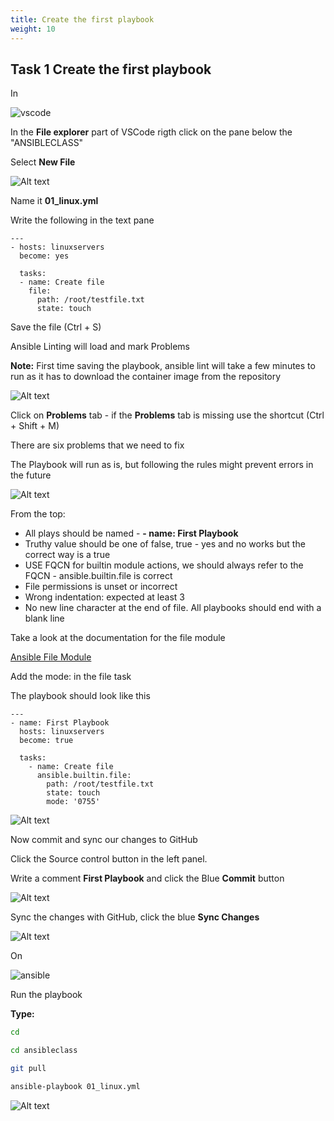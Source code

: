 ```yaml
---
title: Create the first playbook
weight: 10
---
```


## Task 1 Create the first playbook

In

![vscode](/images/student-vscode.png)

In the __File explorer__ part of VSCode rigth click on the pane below the "ANSIBLECLASS"

Select __New File__

![Alt text](images/015_code_newfile.png?raw=true "new file in VSCode")

Name it __01_linux.yml__

Write the following in the text pane

```ansible
---
- hosts: linuxservers
  become: yes

  tasks:
  - name: Create file
    file:
      path: /root/testfile.txt
      state: touch

```

Save the file (Ctrl + S)

Ansible Linting will load and mark Problems

__Note:__ First time saving the playbook, ansible lint will take a few minutes to run as it has to download the container image from the repository

![Alt text](images/016_ansible_lint.png?raw=true "Ansible lint in VSCode")

Click on __Problems__ tab - if the __Problems__ tab is missing use the shortcut (Ctrl + Shift + M)

There are six problems that we need to fix

The Playbook will run as is, but following the rules might prevent errors in the future

![Alt text](images/016_lint_errors.png?raw=true "lint errors")

From the top:

- All plays should be named - __- name: First Playbook__
- Truthy value should be one of false, true - yes and no works but the correct way is a true
- USE FQCN for builtin module actions, we should always refer to the FQCN - ansible.builtin.file is correct
- File permissions is unset or incorrect
- Wrong indentation: expected at least 3
- No new line character at the end of file. All playbooks should end with a blank line

Take a look at the documentation for the file module

[Ansible File Module](https://docs.ansible.com/ansible/latest/collections/ansible/builtin/file_module.html)

Add the mode: in the file task

The playbook should look like this

```ansible
---
- name: First Playbook
  hosts: linuxservers
  become: true

  tasks:
    - name: Create file
      ansible.builtin.file:
        path: /root/testfile.txt
        state: touch
        mode: '0755'

```

![Alt text](images/016_code_playbook_fixed.png?raw=true "playbook in VSCode fixed")

Now commit and sync our changes to GitHub

Click the Source control button in the left panel.

Write a comment __First Playbook__ and click the Blue __Commit__ button

![Alt text](images/018_code_git_sync.png?raw=true "git sync in VSCode")

Sync the changes with GitHub, click the blue __Sync Changes__

![Alt text](images/018_code_git_sync_button.png?raw=true "git sync in VSCode")

On

![ansible](/images/ansible.png)

Run the playbook

__Type:__

```bash
cd

cd ansibleclass

git pull

ansible-playbook 01_linux.yml

```

![Alt text](images/023_run_playbook.png?raw=true "Run playbook")
